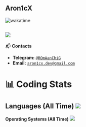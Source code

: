 
## Aron1cX 

![wakatime](https://wakatime.com/badge/user/e553f1ea-5002-4254-bc94-30d0862ebb17.svg)

![](https://wakatime.com/share/@Aron1cX/bd9253eb-c065-4a91-85d0-ecf1005c0d76.svg)
---
📬 <b>Contacts</b>
- <b>Telegram:</b> <code>[@ROmAanChiG](https://t.me/ROmAanChiG)</code>
- <b>Email:</b> <code>[aron1cx.dev@gmail.com](mailto:aron1cx.dev@gmail.com)</code>

# 📊 Coding Stats
**Languages (All Time)**
![](https://wakatime.com/share/@Aron1cX/68d6493e-2efb-49e9-9e68-8d15436b04bc.svg)
---
**Operating Systems (All Time)**
![](https://wakatime.com/share/@Aron1cX/ec10184b-d7b1-406e-a78d-1936dd475b94.svg)

